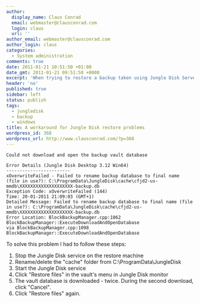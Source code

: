 ```yaml
---
author:
  display_name: Claus Conrad
  email: webmaster@clausconrad.com
  login: claus
  url: ''
author_email: webmaster@clausconrad.com
author_login: claus
categories:
  - System administration
comments: true
date: 2011-01-21 10:51:50 +01:00
date_gmt: 2011-01-21 09:51:50 +0000
excerpt: 'When trying to restore a backup taken using Jungle Disk Server Edition on a workstation running Jungle Disk Desktop Edition I received the following error message:'
header: 'no'
published: true
sidebar: left
status: publish
tags:
  - jungledisk
  - backup
  - windows
title: A workaround for Jungle Disk restore problems
wordpress_id: 368
wordpress_url: http://www.clausconrad.com/?p=368
---
```

```
Could not download and open the backup vault database

Error Details (Jungle Disk Desktop 3.12 Win64)  
------------------------  
xOverwriteFailed - Failed to rename backup database to final name (file in use?): C:\ProgramData\JungleDisk\cache\cfjd2-us-mmdb\XXXXXXXXXXXXXXXXXXXX-backup.db  
Exception Code: xOverwriteFailed (144)  
Time: 20-01-2011 21:09:03 (GMT+1)  
Detailed Message: Failed to rename backup database to final name (file in use?): C:\ProgramData\JungleDisk\cache\cfjd2-us-mmdb\XXXXXXXXXXXXXXXXXXXX-backup.db  
Error Location: BlockBackupManager.cpp:1062 BlockBackupManager::ExecuteDownloadAndOpenDatabase  
via BlockBackupManager.cpp:1098 BlockBackupManager::ExecuteDownloadAndOpenDatabase
```

To solve this problem I had to follow these steps:

1.  Stop the Jungle Disk service on the restore machine
2.  Rename/delete the "cache" folder from C:\ProgramData\JungleDisk
3.  Start the Jungle Disk service
4.  Click "Restore files" in the vault's menu in Jungle Disk monitor
5.  The vault database is downloaded - twice. During the second download, click "Cancel".
6.  Click "Restore files" again.
